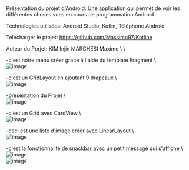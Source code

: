 # 


Présentation du projet d'Android:
Une application qui permet de voir les différentes choses vues en cours de programmation Android


Technologies utilisées:
Android Studio, Kotlin, Téléphone Android

Telecharger le projet:
https://github.com/Massimo97/Kotline

Auteur du Porjet:
KIM Injin
MARCHESI Maxime \ \

-c'est notre menu créer grace à l'aide du template Fragment \ \
![image](https://user-images.githubusercontent.com/85158683/164440030-6814b91d-5444-4dd8-8543-1bc780971e5e.png)

-c'est un GridLayout en ajoutant 9 drapeaux \ \
![image](https://user-images.githubusercontent.com/85158683/164440373-03209911-fdc5-42bc-b37c-45abcbd2252c.png)

-presentation du Projet \ \
![image](https://user-images.githubusercontent.com/85158683/164440571-0083364a-fb45-42f8-b9e7-993c0a7de2fe.png)

-c'est un Grid avec CardView  \ \
![image](https://user-images.githubusercontent.com/85158683/164440653-059d725c-42db-4673-b149-e7509ec018d2.png)

-ceci est une liste d'image créer avec LinearLayout \ \
![image](https://user-images.githubusercontent.com/85158683/164440828-222979bb-874a-475e-8ee8-ae3ca73554fb.png)

-c'est la fonctionnalité de snackbar avec un petit message qui s'affiche \ \
![image](https://user-images.githubusercontent.com/85158683/164441076-a14b165d-cb9e-48af-a873-7ba5aa3fdb66.png)\
![image](https://user-images.githubusercontent.com/85158683/164441119-f31879d6-c94c-4b25-b59c-47753fc3be72.png)
